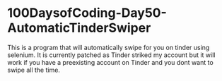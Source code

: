 # 100DaysofCoding-Day50-AutomaticTinderSwiper
This is a program that will automatically swipe for you on tinder using selenium. It is currently patched as Tinder striked my account but it will work if you have a preexisting account on Tinder and you dont want to swipe all the time.
